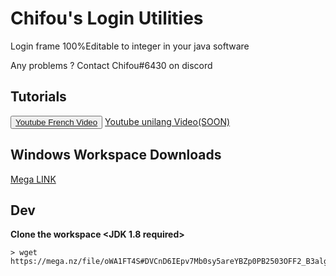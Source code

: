 <h1>Chifou's Login Utilities</h1>

<p>Login frame 100%Editable to integer in your java software</p>
<p>Any problems ? Contact Chifou#6430 on discord</p>

## Tutorials
<button><a href="https://www.youtube.com/watch?v=IOfnV8zzlJY&ab_channel=Chifou">Youtube French Video</a></button>
<a href="https://google.com/">Youtube unilang Video(SOON)</a>

## Windows Workspace Downloads

<a href="https://mega.nz/file/oWA1FT4S#DVCnD6IEpv7Mb0sy5areYBZp0PB2503OFF2_B3algU8">Mega LINK</a>

## Dev

**Clone the workspace <JDK 1.8 required>**

```console
> wget https://mega.nz/file/oWA1FT4S#DVCnD6IEpv7Mb0sy5areYBZp0PB2503OFF2_B3algU8
```
